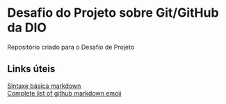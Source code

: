 # Desafio do Projeto sobre Git/GitHub da DIO
Repositório criado para o Desafio de Projeto

## Links úteis
[Sintaxe básica markdown](https://www.markdownguide.org/cheat-sheet/)  
[Complete list of github markdown emoji](https://gist.github.com/rxaviers/7360908)
